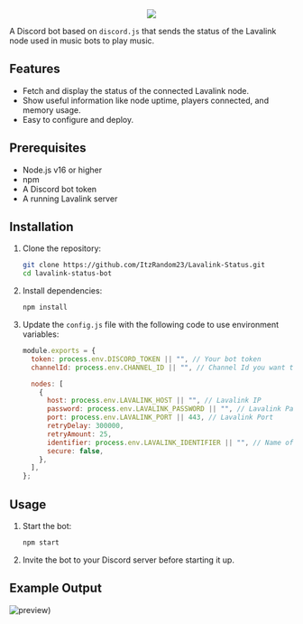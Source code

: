 <center><img src="https://capsule-render.vercel.app/api?type=waving&color=gradient&height=200&section=header&text=Lavalink_Status&fontSize=80&fontAlignY=35&animation=twinkling&fontColor=gradient" /></center>

A Discord bot based on `discord.js` that sends the status of the Lavalink node used in music bots to play music.

## Features

- Fetch and display the status of the connected Lavalink node.
- Show useful information like node uptime, players connected, and memory usage.
- Easy to configure and deploy.

## Prerequisites

- Node.js v16 or higher
- npm
- A Discord bot token
- A running Lavalink server

## Installation

1. Clone the repository:

    ```bash
    git clone https://github.com/ItzRandom23/Lavalink-Status.git
    cd lavalink-status-bot
    ```

2. Install dependencies:

    ```bash
    npm install
    ```

3. Update the `config.js` file with the following code to use environment variables:

    ```javascript
    module.exports = {
      token: process.env.DISCORD_TOKEN || "", // Your bot token
      channelId: process.env.CHANNEL_ID || "", // Channel Id you want to send the message

      nodes: [
        {
          host: process.env.LAVALINK_HOST || "", // Lavalink IP 
          password: process.env.LAVALINK_PASSWORD || "", // Lavalink Password
          port: process.env.LAVALINK_PORT || 443, // Lavalink Port
          retryDelay: 300000,
          retryAmount: 25,
          identifier: process.env.LAVALINK_IDENTIFIER || "", // Name of your lavalink 
          secure: false,
        },
      ],
    };
    ```

## Usage

1. Start the bot:

    ```bash
    npm start
    ```

2. Invite the bot to your Discord server before starting it up.

## Example Output
![preview](https://media.discordapp.net/attachments/1118398421406068796/1270050249112682689/image.png?ex=66b249f7&is=66b0f877&hm=4f95fad3f199e9d0594715e2de6fbd59ba21e4e482f706a67bd0e3e2c0ff4534&=&format=webp&quality=lossless&width=968&height=556))

